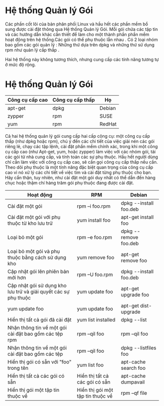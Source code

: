 # Hệ thống Quản lý Gói

Các phần cốt lõi của bản phân phối Linux và hầu hết các phần mềm bổ sung được cài đặt thông qua Hệ thống Quản lý Gói. Mỗi gói chứa các tập tin và các hướng dẫn khác cần thiết để làm cho một thành phần phần mềm hoạt động trên hệ thống.Các gói có thể phụ thuộc lẫn nhau . Có 2 loại nhóm bao gồm các gói quản lý :  Những thứ dựa trên dpkg và những thứ sử dụng rpm như quản lý cấp thấp .

Hai hệ thống này không tương thích, nhưng cung cấp các tính năng tương tự ở mức độ rộng.

# Hệ thống Quản lý Gói

|Công cụ cấp cao | Công cụ cấp thấp | Họ |
|-------------|-------------|-----------|
| apt-get | dpkg | Debian |
|zypper | rpm | SUSE |
|yum |rpm | RedHat|

Cả hai hệ thống quản lý gói cung cấp hai cấp công cụ: một công cụ cấp thấp (như dpkg hoặc rpm), chú ý đến các chi tiết của việc giải nén các gói riêng lẻ, chạy các tập lệnh, cài đặt phần mềm chính xác, trong khi một công cụ cấp cao (như Apt-get, yum, hoặc zypper) làm việc với các nhóm gói, tải các gói từ nhà cung cấp, và tính toán các sự phụ thuộc. Hầu hết người dùng chỉ cần làm việc với công cụ cấp cao, sẽ cần gọi công cụ cấp thấp nếu cần. Theo dõi phụ thuộc là một tính năng đặc biệt quan trọng của công cụ cấp cao vì nó xử lý các chi tiết về việc tìm và cài đặt từng phụ thuộc cho bạn. Hãy cẩn thận, tuy nhiên, như cài đặt một gói duy nhất có thể dẫn đến hàng chục hoặc thậm chí hàng trăm gói phụ thuộc đang được cài đặt.

| Hoạt động | RPM | Debian |
|--------------|-------|-----------|
|Cài đặt một gói |rpm –i foo.rpm |dpkg --install foo.deb |
|Cài đặt một gói với phụ thuộc từ kho lưu trữ |yum install foo |apt-get install foo |
|Loại bỏ một gói |rpm –e foo.rpm |dpkg --remove foo.deb|
|Loại bỏ một gói và phụ thuộc bằng cách sử dụng kho |yum remove foo |apt-get remove foo |
|Cập nhật gói lên phiên bản mới hơn|rpm –U foo.rpm |dpkg --install foo.deb|
|Cập nhật gói sử dụng kho lưu trữ và giải quyết các sự phụ thuộc |yum update foo |apt-get upgrade foo |
|yum update foo |yum update foo |apt-get dist-upgrade |
|Hiển thị tất cả gói đã cài đặt |yum list installed |dpkg --list |
|Nhận thông tin về một gói cài đặt bao gồm các tệp rpm |rpm –qil foo |rpm –qil foo |
|Nhận thông tin về một gói cài đặt bao gồm các tệp |rpm –qil foo |dpkg --listfiles foo |
|Hiển thị gói có sẵn với "foo" trong tên |yum list foo |apt-cache search foo |
|Hiển thị tất cả các gói có sẵn |Hiển thị tất cả các gói có sẵn | apt-cache dumpavail|
|Hiển thị gói một tập tin thuộc về| Hiển thị gói một tập tin thuộc về|rpm –qf file |dpkg --search file |
